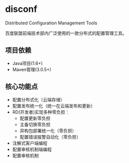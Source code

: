 disconf
=======

Distributed Configuration Management Tools

百度联盟前端技术部内广泛使用的一款分布式的配置管理工具。

## 项目依赖 ##

- Java项目(1.6+)
- Maven管理(3.0.5+)

## 核心功能点 ##

- 配置分布式化（云端存储）
- 配置发布统一化（统一在云端发布和更新）
- RD(开发者)实现多种零负担：
    - 配置更新零负担
    - 主备切换零负担
    - 异构包部署统一化（零负担）
    - 配置错误报警自动化（零负担）
- 注解式客户端编程
- 配置审核机制端编程
- 配置审核机制


